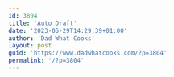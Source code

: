 ```yaml
---
id: 3804
title: 'Auto Draft'
date: '2023-05-29T14:29:39+01:00'
author: 'Dad What Cooks'
layout: post
guid: 'https://www.dadwhatcooks.com/?p=3804'
permalink: '/?p=3804'
---
```


